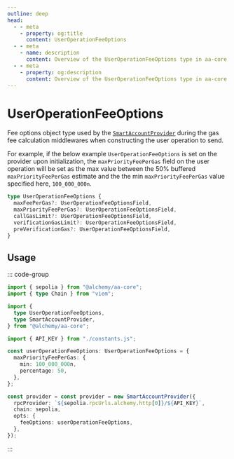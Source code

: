 ```yaml
---
outline: deep
head:
  - - meta
    - property: og:title
      content: UserOperationFeeOptions
  - - meta
    - name: description
      content: Overview of the UserOperationFeeOptions type in aa-core types
  - - meta
    - property: og:description
      content: Overview of the UserOperationFeeOptions type in aa-core types
---
```


# UserOperationFeeOptions

Fee options object type used by the [`SmartAccountProvider`](/packages/aa-core/smart-account-client/index.md) during the gas fee calculation middlewares when constructing the user operation to send.

For example, if the below example `UserOperationFeeOptions` is set on the provider upon initialization, the `maxPriorityFeePerGas` field on the user operation will be set as the max value between the 50% buffered `maxPriorityFeePerGas` estimate and the the min `maxPriorityFeePerGas` value specified here, `100_000_000n`.

```ts
type UserOperationFeeOptions {
  maxFeePerGas?: UserOperationFeeOptionsField,
  maxPriorityFeePerGas?: UserOperationFeeOptionsField,
  callGasLimit?: UserOperationFeeOptionsField,
  verificationGasLimit?: UserOperationFeeOptionsField,
  preVerificationGas?: UserOperationFeeOptionsField,
}
```

## Usage

::: code-group

```ts [example.ts]
import { sepolia } from "@alchemy/aa-core";
import { type Chain } from "viem";

import {
  type UserOperationFeeOptions,
  type SmartAccountProvider,
} from "@alchemy/aa-core";

import { API_KEY } from "./constants.js";

const userOperationFeeOptions: UserOperationFeeOptions = {
  maxPriorityFeePerGas: {
    min: 100_000_000n,
    percentage: 50,
  },
};

const provider = const provider = new SmartAccountProvider({
  rpcProvider: `${sepolia.rpcUrls.alchemy.http[0]}/${API_KEY}`,
  chain: sepolia,
  opts: {
    feeOptions: userOperationFeeOptions,
  },
});
```

:::
